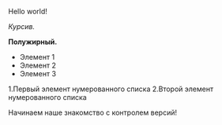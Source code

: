 Hello world!

*Курсив.*

**Полужирный.**

* Элемент 1
* Элемент 2
* Элемент 3

1.Первый элемент нумерованного списка
2.Второй элемент нумерованного списка

Начинаем наше знакомство с контролем версий!


